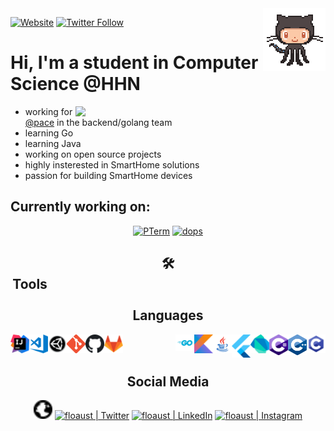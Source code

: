 <img align='right' src='images/octocat.gif' width='100"'>

[![Website](https://img.shields.io/website?label=florianbenediktaust.com&style=for-the-badge&url=https%3A%2F%2Fflorianbenediktaust.com)][website]
[![Twitter Follow](https://img.shields.io/twitter/follow/FlorianBAust?color=1DA1F2&logo=twitter&style=for-the-badge)](https://twitter.com/intent/follow?original_referer=https%3A%2F%2Fgithub.com%2FFlorianBAust&screen_name=FlorianBAust)

# Hi, I'm a student in Computer Science @HHN

<img align='right' src='https://github-readme-stats.vercel.app/api?username=floaust&show_icons=true&theme=tokyonight' width='400"'>

- working for [@pace](https://github.com/pace?type=source) in the backend/golang team 
- learning Go
- learning Java
- working on open source projects
- highly insterested in SmartHome solutions
- passion for building SmartHome devices

## Currently working on:

<p align="center">
<a href="https://github.com/pterm/pterm"><img alt="PTerm" width="400px" src="https://github-readme-stats.vercel.app/api/pin/?username=pterm&repo=pterm&theme=tokyonight" /></a>
<a href="https://github.com/marvinjwendt/testza"><img alt="dops" width="400px" src="https://github-readme-stats.vercel.app/api/pin/?username=marvinjwendt&repo=testza&theme=tokyonight" /></a>
</p>

<h2 align="center">🛠 Tools                                                                                                                                  Languages</h2>

<img align="left" alt="IntelliJ IDEA" width="30px" src="images/intellij.png" />
<img align="left" alt="Visual Studio Code" width="30px" src="images/visual-studio-code.png" />
<img align="left" alt="Unity" width="30px" src="images/unity.png" />
<img align="left" alt="Git" width="30px" src="images/git.png" />
<img align="left" alt="GitHub" width="30px" src="images/github.png" />
<img align="left" alt="GitLab" width="30px" src="images/gitlab.png" />

<img align="right" alt="C" width="30px" src="images/c.png" />
<img align="right" alt="C++" width="30px" src="images/cpp_logo.png" />
<img align="right" alt="C#" width="30px" src="images/c-sharp-logo.png" />
<img align="right" alt="Dart" width="30px" src="images/Dart-logo.png" />
<img align="right" alt="Flutter" width="30px" src="images/flutter-logo.png" />
<img align="right" alt="Java" width="30px" src="images/java.png" />
<img align="right" alt="Kotlin" width="30px" src="images/kotlin.png" />
<img align="right" alt="Golang" width="30px" src="images/go.png" />

<br />
<br />

<h2 align="center">Social Media</h2>
<p align="center">
<a href="https://florianbenediktaust.com"><img alt="florianbenediktaustcom" width="30px" src="https://raw.githubusercontent.com/iconic/open-iconic/master/svg/globe.svg" /></a>
<a href="https://twitter.com/FLorianBAust"><img alt="floaust | Twitter" width="30px" src="https://cdn.jsdelivr.net/npm/simple-icons@v3/icons/twitter.svg" /></a>
<a href="https://www.linkedin.com/in/florian-aust-b598951ba/"><img alt="floaust | LinkedIn" width="30px" src="https://cdn.jsdelivr.net/npm/simple-icons@v3/icons/linkedin.svg" /></a>
<a href="https://www.instagram.com/florian.benedikt.aust/"><img alt="floaust | Instagram" width="30px" src="https://cdn.jsdelivr.net/npm/simple-icons@v3/icons/instagram.svg" /></a>
</p>

[website]: https://florianbenediktaust.com
[twitter]: https://twitter.com/FLorianBAust
[instagram]: https://www.instagram.com/florian.benedikt.aust/
[linkedin]: https://www.linkedin.com/in/florian-aust-b598951ba/
